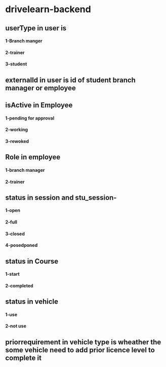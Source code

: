 # drivelearn-backend

## userType in user is
#### 1-Branch manger
#### 2-trainer
#### 3-student

## externalId in user is id of student branch manager or employee

## isActive in Employee
#### 1-pending for approval
#### 2-working
#### 3-rewoked

## Role in employee
#### 1-branch manager
#### 2-trainer


## status in session and stu_session-
#### 1-open 
#### 2-full
#### 3-closed
#### 4-posedponed

## status in Course 
#### 1-start
#### 2-completed

## status in vehicle 
#### 1-use
#### 2-not use

## priorrequirement in vehicle type is wheather the some vehicle need to add prior licence level to complete it

